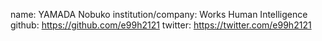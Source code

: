 name: YAMADA Nobuko
institution/company: Works Human Intelligence
github: https://github.com/e99h2121
twitter: https://twitter.com/e99h2121
